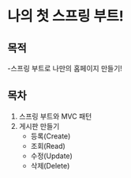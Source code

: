 # 나의 첫 스프링 부트!

## 목적
-스프링 부트로 나만의 홈페이지 만들기!

## 목차

1. 스프링 부트와 MVC 패턴
2. 게시판 만들기
    - 등록(Create)
    - 조회(Read)
    - 수정(Update)
    - 삭제(Delete)
   